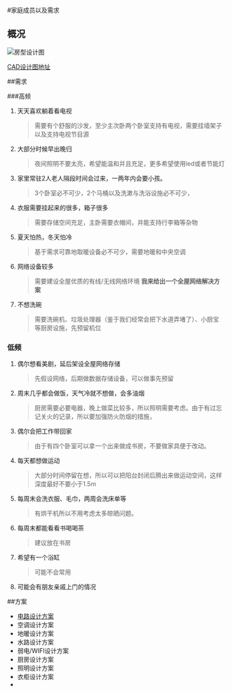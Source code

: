 #家庭成员以及需求

## 概况

![房型设计图](/devProgarm/gitHub/homestatic/资源文件/IMG_2315.JPG)



[CAD设计图地址](/)

##需求

###高频

1. 天天喜欢躺着看电视

   > 需要有个舒服的沙发，至少主次卧两个卧室支持有电视，需要挂墙架子以及支持电视节目源

2. 大部分时候早出晚归

   > 夜间照明不要太亮，希望能温和并且充足，更多希望使用led或者节能灯

3. 家里常驻2人老人隔段时间会过来，一两年内会要小孩。

   > 3个卧室必不可少，2个马桶以及洗漱与洗浴设施必不可少，

4. 衣服需要挂起来的很多，箱子很多

   > 需要存储空间充足，主卧需要衣帽间，并能支持行李箱等杂物

5. 夏天怕热，冬天怕冷

   > 基于需求可靠地取暖设备必不可少，需要地暖和中央空调

6. 网络设备较多

   > 需要建设全屋优质的有线/无线网络环境 **我来给出一个全屋网络解决方案** 

7. 不想洗碗

   > 需要洗碗机、垃圾处理器（鉴于我们经常会把下水道弄堵了）、小厨宝等厨房设施，先预留机位



### 低频

1. 偶尔想看美剧，延后架设全屋网络存储

   > 先假设网络，后期做数据存储设备，可以做事先预留

2. 周末几乎都会做饭，天气冷就不想做，会多油烟

   > 厨房需要必要电器，晚上做菜比较多，所以照明需要考虑。由于有过忘记关火的记录，所以要加强防火防烟的措施，

3. 偶尔会把工作带回家

   > 由于有四个卧室可以拿一个出来做成书房，不要做家具便于改动。

4. 每天都想做运动

   > 大部分时间停留在想，所以可以把阳台封闭后腾出来做运动空间，这样深度最好不要小于1.5m

5. 每周末会洗衣服、毛巾，两周会洗床单等

   > 有烘干机所以不用考虑太多晾晒问题。

6. 每周末都能看看书喝喝茶

   > 建议放在书房

7. 希望有一个浴缸

   > 可能不会常用

8. 可能会有朋友亲戚上门的情况

##方案



* [电路设计方案](解决方案/电路设计方案.md)
* 空调设计方案
* 地暖设计方案
* 水路设计方案
* 弱电/WIFI设计方案
* 厨房设计方案
* 照明设计方案
* 衣柜设计方案
* 